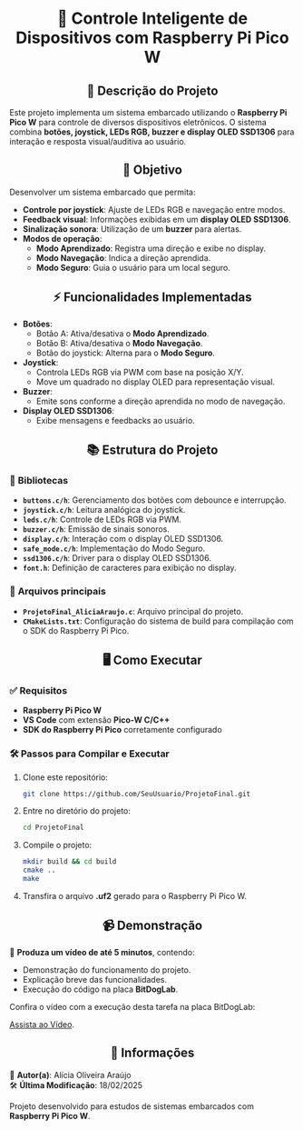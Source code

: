 <h1 align="center"> 🔧 Controle Inteligente de Dispositivos com Raspberry Pi Pico W</h1>

<h2 align="center">📝 Descrição do Projeto</h2>

Este projeto implementa um sistema embarcado utilizando o **Raspberry Pi Pico W** para controle de diversos dispositivos eletrônicos. O sistema combina **botões, joystick, LEDs RGB, buzzer e display OLED SSD1306** para interação e resposta visual/auditiva ao usuário.

<h2 align="center">🎯 Objetivo</h2>

Desenvolver um sistema embarcado que permita:
- **Controle por joystick**: Ajuste de LEDs RGB e navegação entre modos.
- **Feedback visual**: Informações exibidas em um **display OLED SSD1306**.
- **Sinalização sonora**: Utilização de um **buzzer** para alertas.
- **Modos de operação**:
  - **Modo Aprendizado**: Registra uma direção e exibe no display.
  - **Modo Navegação**: Indica a direção aprendida.
  - **Modo Seguro**: Guia o usuário para um local seguro.

<h2 align="center">⚡ Funcionalidades Implementadas</h2>

- **Botões**:
  - Botão A: Ativa/desativa o **Modo Aprendizado**.
  - Botão B: Ativa/desativa o **Modo Navegação**.
  - Botão do joystick: Alterna para o **Modo Seguro**.
- **Joystick**:
  - Controla LEDs RGB via PWM com base na posição X/Y.
  - Move um quadrado no display OLED para representação visual.
- **Buzzer**:
  - Emite sons conforme a direção aprendida no modo de navegação.
- **Display OLED SSD1306**:
  - Exibe mensagens e feedbacks ao usuário.

<h2 align="center">📚 Estrutura do Projeto</h2>

### 📂 **Bibliotecas**
- **`buttons.c/h`**: Gerenciamento dos botões com debounce e interrupção.
- **`joystick.c/h`**: Leitura analógica do joystick.
- **`leds.c/h`**: Controle de LEDs RGB via PWM.
- **`buzzer.c/h`**: Emissão de sinais sonoros.
- **`display.c/h`**: Interação com o display OLED SSD1306.
- **`safe_mode.c/h`**: Implementação do Modo Seguro.
- **`ssd1306.c/h`**: Driver para o display OLED SSD1306.
- **`font.h`**: Definição de caracteres para exibição no display.

### 📂 **Arquivos principais**
- **`ProjetoFinal_AliciaAraujo.c`**: Arquivo principal do projeto.
- **`CMakeLists.txt`**: Configuração do sistema de build para compilação com o SDK do Raspberry Pi Pico.

<h2 align="center">🖥️ Como Executar</h2>

### ✅ Requisitos

- **Raspberry Pi Pico W**
- **VS Code** com extensão **Pico-W C/C++**
- **SDK do Raspberry Pi Pico** corretamente configurado

### 🛠️ Passos para Compilar e Executar

1. Clone este repositório:
   ```bash
   git clone https://github.com/SeuUsuario/ProjetoFinal.git
   ```
2. Entre no diretório do projeto:
   ```bash
   cd ProjetoFinal
   ```
3. Compile o projeto:
   ```bash
   mkdir build && cd build
   cmake ..
   make
   ```
4. Transfira o arquivo **.uf2** gerado para o Raspberry Pi Pico W.

<h2 align="center">📹 Demonstração</h2>

🎥 **Produza um vídeo de até 5 minutos**, contendo:
- Demonstração do funcionamento do projeto.
- Explicação breve das funcionalidades.
- Execução do código na placa **BitDogLab**.

Confira o vídeo com a execução desta tarefa na placa BitDogLab:

[Assista ao Vídeo](https://youtu.be/60CSzEbUBRM?feature=shared).

<h2 align="center">📅 Informações</h2>

📌 **Autor(a)**: Alícia Oliveira Araújo  
🛠️ **Última Modificação**: 18/02/2025  

Projeto desenvolvido para estudos de sistemas embarcados com **Raspberry Pi Pico W**.

